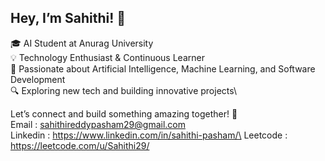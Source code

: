 ## Hey, I’m Sahithi! 👋

🎓 AI Student at Anurag University\
💡 Technology Enthusiast & Continuous Learner\
🚀 Passionate about Artificial Intelligence, Machine Learning, and Software Development\
🔍 Exploring new tech and building innovative projects\

Let’s connect and build something amazing together! 🚀\
Email    : sahithireddypasham29@gmail.com\
Linkedin : https://www.linkedin.com/in/sahithi-pasham/\
Leetcode : https://leetcode.com/u/Sahithi29/



